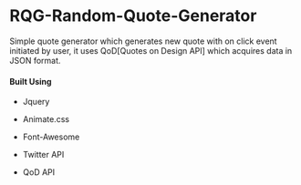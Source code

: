 # RQG-Random-Quote-Generator

<html>
  <head>
   <script src="https://ajax.googleapis.com/ajax/libs/jquery/3.2.1/jquery.min.js">
    $(document).ready(function(){
      $("body").css({"color": "#888", "background-color":"#eee"});
    });
   </script>
  </head>    
  <body>
    <p>Simple quote generator which generates new quote with on click event initiated by user, it uses QoD[Quotes on Design API] which acquires data in JSON format.</p>
    <h4> Built Using </h4>
    <ul>
      <li><p>Jquery</li>
      <li><p>Animate.css</li>
      <li><p>Font-Awesome</li>
      <li><p>Twitter API</li>
      <li><p>QoD API</li>
    </ul>
  </body>
</html> 

